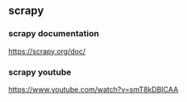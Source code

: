 ## scrapy

### scrapy documentation
https://scrapy.org/doc/
### scrapy youtube
https://www.youtube.com/watch?v=smT8kDBICAA
